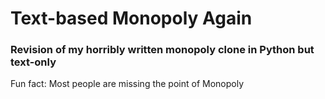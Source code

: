# Text-based Monopoly Again
### Revision of my horribly written monopoly clone in Python but text-only

Fun fact: Most people are missing the point of Monopoly
